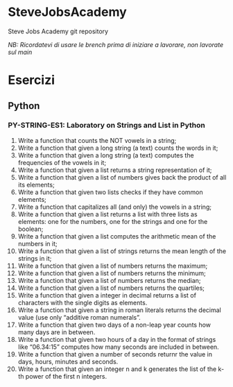 # SteveJobsAcademy
Steve Jobs Academy git repository

*NB: Ricordatevi di usare le brench prima di iniziare a lavorare, non lavorate sul main*

# Esercizi

## Python

### PY-STRING-ES1: Laboratory on Strings and List in Python
1. Write a function that counts the NOT vowels in a string;
2. Write a function that given a long string (a text) counts the words in it;
3. Write a function that given a long string (a text) computes the frequencies of the vowels in it;
4. Write a function that given a list returns a string representation of it;
5. Write a function that given a list of numbers gives back the product of all its elements;
6. Write a function that given two lists checks if they have common elements;
7. Write a function that capitalizes all (and only) the vowels in a string;
8. Write a function that given a list returns a list with three lists as elements: one for the numbers,
one for the strings and one for the boolean;
9. Write a function that given a list computes the arithmetic mean of the numbers in it;
10. Write a function that given a list of strings returns the mean length of the strings in it;
11. Write a function that given a list of numbers returns the maximum;
12. Write a function that given a list of numbers returns the minimum;
13. Write a function that given a list of numbers returns the median;
14. Write a function that given a list of numbers returns the quartiles;
15. Write a function that given a integer in decimal returns a list of characters with the single digits
as elements.
16. Write a function that given a string in roman literals returns the decimal value (use only
“additive roman numerals”.
17. Write a function that given two days of a non-leap year counts how many days are in between.
18. Write a function that given two hours of a day in the format of strings like “06.34:15” computes
how many seconds are included in between.
19. Write a function that given a number of seconds returnr the value in days, hours, minutes and
seconds.
20. Write a function that given an integer n and k generates the list of the k-th power of the first n
integers.